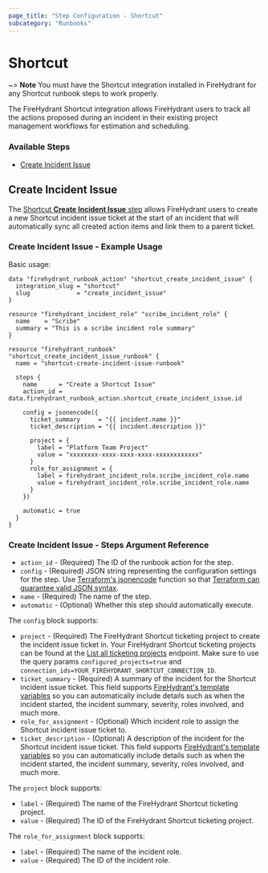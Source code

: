 ```yaml
---
page_title: "Step Configuration - Shortcut"
subcategory: "Runbooks"
---
```


# Shortcut

~> **Note** You must have the Shortcut integration installed in FireHydrant
for any Shortcut runbook steps to work properly.

The FireHydrant Shortcut integration allows FireHydrant users to track all
the actions proposed during an incident in their existing project management
workflows for estimation and scheduling.

### Available Steps

* [Create Incident Issue](#create-incident-issue)

## Create Incident Issue

The [Shortcut **Create Incident Issue** step](https://support.firehydrant.com/hc/en-us/articles/360058202631-Creating-an-Incident-Ticket)
allows FireHydrant users to create a new Shortcut incident issue ticket at the start of an incident
that will automatically sync all created action items and link them to a parent ticket.

### Create Incident Issue - Example Usage

Basic usage:
```hcl
data "firehydrant_runbook_action" "shortcut_create_incident_issue" {
  integration_slug = "shortcut"
  slug             = "create_incident_issue"
}

resource "firehydrant_incident_role" "scribe_incident_role" {
  name    = "Scribe"
  summary = "This is a scribe incident role summary"
}

resource "firehydrant_runbook" "shortcut_create_incident_issue_runbook" {
  name = "shortcut-create-incident-issue-runbook"

  steps {
    name      = "Create a Shortcut Issue"
    action_id = data.firehydrant_runbook_action.shortcut_create_incident_issue.id

    config = jsonencode({
      ticket_summary     = "{{ incident.name }}"
      ticket_description = "{{ incident.description }}"
      
      project = {
        label = "Platform Team Project"
        value = "xxxxxxxx-xxxx-xxxx-xxxx-xxxxxxxxxxxx"
      }
      role_for_assignment = {
        label = firehydrant_incident_role.scribe_incident_role.name
        value = firehydrant_incident_role.scribe_incident_role.name
      }
    })

    automatic = true
  }
}
```

### Create Incident Issue - Steps Argument Reference

* `action_id` - (Required) The ID of the runbook action for the step.
* `config` - (Required) JSON string representing the configuration settings for the step.
  Use [Terraform's jsonencode](https://www.terraform.io/language/functions/jsonencode)
  function so that [Terraform can guarantee valid JSON syntax](https://www.terraform.io/language/expressions/strings#generating-json-or-yaml).
* `name` - (Required) The name of the step.
* `automatic` - (Optional) Whether this step should automatically execute.

The `config` block supports:

* `project` - (Required) The FireHydrant Shortcut ticketing project to create the incident issue ticket in.
  Your FireHydrant Shortcut ticketing projects can be found at the
  [List all ticketing projects](https://developers.firehydrant.io/docs/api/5e17c443b2bc6-list-all-ticketing-projects) endpoint.
  Make sure to use the query params `configured_projects=true` and `connection_ids=YOUR_FIREHYDRANT_SHORTCUT_CONNECTION_ID`.
* `ticket_summary` - (Required) A summary of the incident for the Shortcut incident issue ticket.
  This field supports [FireHydrant's template variables](https://support.firehydrant.com/hc/en-us/articles/4409136426004-Using-template-variables-in-Runbooks)
  so you can automatically include details such as when the incident started, the incident summary, severity, roles involved, and much more.
* `role_for_assignment` - (Optional) Which incident role to assign the Shortcut incident issue ticket to.
* `ticket_description` - (Optional) A description of the incident for the Shortcut incident issue ticket.
  This field supports [FireHydrant's template variables](https://support.firehydrant.com/hc/en-us/articles/4409136426004-Using-template-variables-in-Runbooks)
  so you can automatically include details such as when the incident started, the incident summary, severity, roles involved, and much more.

The `project` block supports:

* `label` - (Required) The name of the FireHydrant Shortcut ticketing project.
* `value` - (Required) The ID of the FireHydrant Shortcut ticketing project.

The `role_for_assignment` block supports:

* `label` - (Required) The name of the incident role.
* `value` - (Required) The ID of the incident role.